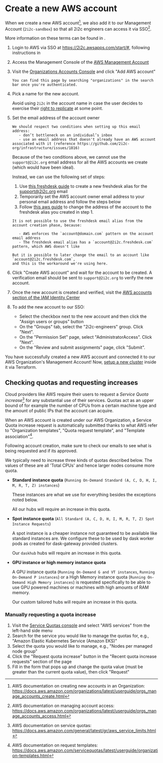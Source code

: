 # Create a new AWS account

When we create a new AWS account[^1], we also add it to our Management Account
(`2i2c-sandbox`) so that all 2i2c engineers can access it via SSO[^2].

More information on these terms can be found in [](cloud-access:aws).

1. Login to AWS via SSO at https://2i2c.awsapps.com/start/#, following instructions in [](cloud-access:aws-sso)

1. Access the Management Console of the [AWS Management Account](cloud-access:aws-management-account)

1. Visit the [Organizations Accounts Console](https://us-east-1.console.aws.amazon.com/organizations/v2/home/accounts) and click "Add AWS account"

   ```{tip}
   You can find this page by searching "organizations" in the search bar once you're authenticated.
   ```

2. Pick a name for the new account.

   Avoid using `2i2c` in the account name in case the user decides to exercise
   their [right to replicate](https://2i2c.org/right-to-replicate/) at some
   point.

3. Set the email address of the account owner

   ```{tip}
   We should respect two conditions when setting up this email address:
      - don’t bottleneck on an individual’s inbox
      - use an email address that doesn't already have an AWS account associated with it (reference https://github.com/2i2c-org/infrastructure/issues/1816)
   ```

   Because of the two conditions above, we cannot use the `support@2i2c.org` email address for all the AWS accounts we create (which would have been ideal).

   Instead, we can use the following set of steps:

      1. Use [this freshdesk guide](https://support.freshdesk.com/en/support/solutions/articles/37637-adding-multiple-email-addresses-to-freshdesk)
         to create a new freshdesk alias for the support@2i2c.org email
      2. Temporarily set the AWS account owner email address to your personal email address and follow the steps below
      3. Follow [this aws guide](https://aws.amazon.com/premiumsupport/knowledge-center/change-email-address/) to change
         the address of the account to the freshdesk alias you created in step 1.

      ```{note}
      It is not possible to use the freshdesk email alias from the account creation phase, because:

         - AWS enforces the `account@domain.com` pattern on the account email address
         - The freshdesk email alias has a `account@2i2c.freshdesk.com` pattern, which AWS doesn't like

      But it is possible to later change the email to an account like `account@2i2c.freshdesk.com`,
      and this is the workaround we're using here.
      ```

4. Click "Create AWS account" and wait for the account to be created.
   A verification email should be sent to `support@2i2c.org` to verify the new account.

5. Once the new account is created and verified, visit the [AWS accounts section of the IAM Identity Center](https://us-east-1.console.aws.amazon.com/iamv2/home?region=us-east-1#/organization/accounts)

6. To add the new account to our SSO:
   * Select the checkbox next to the new account and then click the "Assign users or groups" button
   * On the "Groups" tab, select the "2i2c-engineers" group. Click "Next".
   * On the "Permission Set" page, select "AdministratorAccess". Click "Next".
   * On the "Review and submit assignments" page, click "Submit".

You have successfully created a new AWS account and connected it to our AWS Organization's Management Account!
Now, [setup a new cluster](new-cluster:new-cluster-aws) inside it via Terraform.

## Checking quotas and requesting increases

Cloud providers like AWS require their users to request a _Service Quota
increase_[^3] for any substantial use of their services. Quotas act as an upper
bound of for example the number of CPUs from a certain machine type and the
amount of public IPs that the account can acquire.

When an AWS account is created under our AWS Organization, a Service Quota
increase request is automatically submitted thanks to what AWS refer to
"Organization templates", "Quota request template", and "Template
association"[^4].

Following account creation, make sure to check our emails to see what is being
requested and if its approved.


We typically need to increase three kinds of quotas described below. The values
of these are all 'Total CPUs' and hence larger nodes consume more quota.

- **Standard instance quota** (`Running On-Demand Standard (A, C, D, H, I, M, R, T, Z) instances`)

  These instances are what we use for everything besides the exceptions noted
  below.

  All our hubs will require an increase in this quota.

- **Spot instance quota** (`All Standard (A, C, D, H, I, M, R, T, Z) Spot Instance Requests`)

  A spot instance is a cheaper instance not guaranteed to be available like
  standard instances are. We configure these to be used by dask worker pods as
  created for dask-gateway provided clusters.

  Our `daskhub` hubs will require an increase in this quota.

- **GPU instance or high memory instance quota**

  A GPU instance quota (`Running On-Demand G and VT instances`, `Running
  On-Demand P instances`) or a High Memory instance quota (`Running On-Demand
  High Memory instances`) is requested specifically to be able to use GPU
  powered machines or machines with high amounts of RAM memory.

  Our custom tailored hubs will require an increase in this quota.

### Manually requesting a quota increase

1. Visit the [Service Quotas console](https://console.aws.amazon.com/servicequotas/home) and select "AWS services" from the left-hand side menu
2. Search for the service you would like to manage the quotas for, e.g., "Amazon Elastic Kubernetes Service (Amazon EKS)"
3. Select the quota you would like to manage, e.g., "Nodes per managed node group"
4. Click the "Request quota increase" button in the "Recent quota increase requests" section of the page
5. Fill in the form that pops up and change the quota value (must be greater than the current quota value), then click "Request"

[^1]: AWS documentation on creating new accounts in an Organization: <https://docs.aws.amazon.com/organizations/latest/userguide/orgs_manage_accounts_create.html>
[^2]: AWS documentation on managing account access: <https://docs.aws.amazon.com/organizations/latest/userguide/orgs_manage_accounts_access.html>
[^3]: AWS documentation on service quotas: <https://docs.aws.amazon.com/general/latest/gr/aws_service_limits.html>
[^4]: AWS documentation on request templates: <https://docs.aws.amazon.com/servicequotas/latest/userguide/organization-templates.html>
